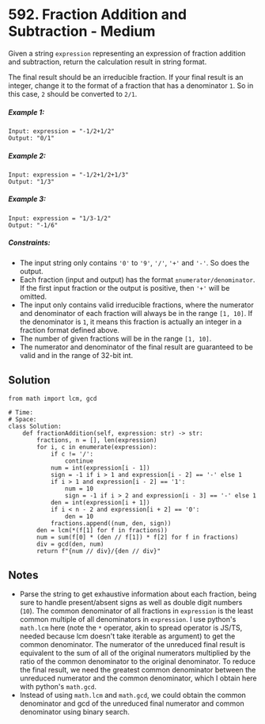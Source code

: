 # 592. Fraction Addition and Subtraction - Medium

Given a string `expression` representing an expression of fraction addition and subtraction, return the calculation result in string format.

The final result should be an irreducible fraction. If your final result is an integer, change it to the format of a fraction that has a denominator `1`. So in this case, `2` should be converted to `2/1`.

##### Example 1:

```
Input: expression = "-1/2+1/2"
Output: "0/1"
```

##### Example 2:

```
Input: expression = "-1/2+1/2+1/3"
Output: "1/3"
```

##### Example 3:

```
Input: expression = "1/3-1/2"
Output: "-1/6"
```

##### Constraints:

- The input string only contains `'0'` to `'9'`, `'/'`, `'+'` and `'-'`. So does the output.
- Each fraction (input and output) has the format `±numerator/denominator`. If the first input fraction or the output is positive, then `'+'` will be omitted.
- The input only contains valid irreducible fractions, where the numerator and denominator of each fraction will always be in the range `[1, 10]`. If the denominator is `1`, it means this fraction is actually an integer in a fraction format defined above.
- The number of given fractions will be in the range `[1, 10]`.
- The numerator and denominator of the final result are guaranteed to be valid and in the range of 32-bit int.

## Solution

```
from math import lcm, gcd

# Time: 
# Space: 
class Solution:
    def fractionAddition(self, expression: str) -> str:
        fractions, n = [], len(expression)
        for i, c in enumerate(expression):
            if c != '/':
                continue
            num = int(expression[i - 1])
            sign = -1 if i > 1 and expression[i - 2] == '-' else 1
            if i > 1 and expression[i - 2] == '1':
                num = 10
                sign = -1 if i > 2 and expression[i - 3] == '-' else 1
            den = int(expression[i + 1])
            if i < n - 2 and expression[i + 2] == '0':
                den = 10
            fractions.append((num, den, sign))
        den = lcm(*(f[1] for f in fractions))
        num = sum(f[0] * (den // f[1]) * f[2] for f in fractions)
        div = gcd(den, num)
        return f"{num // div}/{den // div}"
```

## Notes
- Parse the string to get exhaustive information about each fraction, being sure to handle present/absent signs as well as double digit numbers (`10`). The common denominator of all fractions in `expression` is the least common multiple of all denominators in `expression`. I use python's `math.lcm` here (note the `*` operator, akin to spread operator is JS/TS, needed because lcm doesn't take iterable as argument) to get the common denominator. The numerator of the unreduced final result is equivalent to the sum of all of the original numerators multiplied by the ratio of the common denominator to the original denominator. To reduce the final result, we need the greatest common denominator between the unreduced numerator and the common denominator, which I obtain here with python's `math.gcd`.
- Instead of using `math.lcm` and `math.gcd`, we could obtain the common denominator and gcd of the unreduced final numerator and common denominator using binary search.